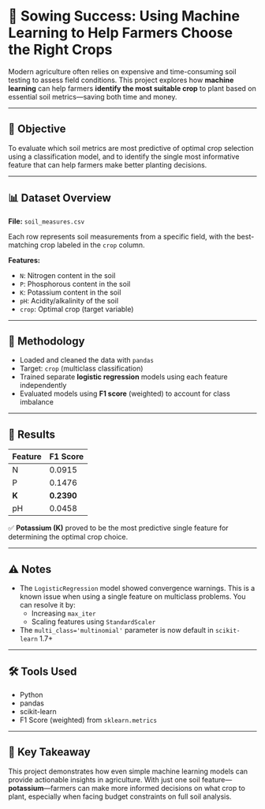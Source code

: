 # 🌱 Sowing Success: Using Machine Learning to Help Farmers Choose the Right Crops

Modern agriculture often relies on expensive and time-consuming soil testing to assess field conditions. This project explores how **machine learning** can help farmers **identify the most suitable crop** to plant based on essential soil metrics—saving both time and money.

---

## 🧠 Objective

To evaluate which soil metrics are most predictive of optimal crop selection using a classification model, and to identify the single most informative feature that can help farmers make better planting decisions.

---

## 📊 Dataset Overview

**File:** `soil_measures.csv`

Each row represents soil measurements from a specific field, with the best-matching crop labeled in the `crop` column.

**Features:**
- `N`: Nitrogen content in the soil
- `P`: Phosphorous content in the soil
- `K`: Potassium content in the soil
- `pH`: Acidity/alkalinity of the soil
- `crop`: Optimal crop (target variable)

---

## 🔬 Methodology

- Loaded and cleaned the data with `pandas`
- Target: `crop` (multiclass classification)
- Trained separate **logistic regression** models using each feature independently
- Evaluated models using **F1 score** (weighted) to account for class imbalance

---

## 🧪 Results

| Feature | F1 Score |
|---------|----------|
| N       | 0.0915   |
| P       | 0.1476   |
| **K**   | **0.2390** |
| pH      | 0.0458   |

✅ **Potassium (K)** proved to be the most predictive single feature for determining the optimal crop choice.

---

## ⚠️ Notes

- The `LogisticRegression` model showed convergence warnings. This is a known issue when using a single feature on multiclass problems. You can resolve it by:
  - Increasing `max_iter`
  - Scaling features using `StandardScaler`
- The `multi_class='multinomial'` parameter is now default in `scikit-learn` 1.7+

---

## 🛠️ Tools Used

- Python
- pandas
- scikit-learn
- F1 Score (weighted) from `sklearn.metrics`

---

## 🌾 Key Takeaway

This project demonstrates how even simple machine learning models can provide actionable insights in agriculture. With just one soil feature—**potassium**—farmers can make more informed decisions on what crop to plant, especially when facing budget constraints on full soil analysis.

